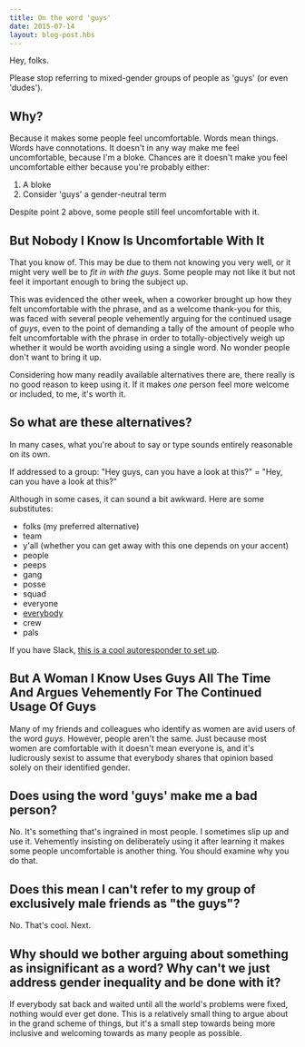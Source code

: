 ```yaml
---
title: On the word 'guys'
date: 2015-07-14
layout: blog-post.hbs
---
```


Hey, folks.

Please stop referring to mixed-gender groups of people as 'guys' (or even 'dudes').

## Why?
Because it makes some people feel uncomfortable. Words mean things. Words have connotations. It doesn't in any way make me feel uncomfortable, because I'm a bloke. Chances are it doesn't make you feel uncomfortable either because you're probably either:

1) A bloke
2) Consider 'guys' a gender-neutral term

Despite point 2 above, some people still feel uncomfortable with it.

## But Nobody I Know Is Uncomfortable With It
That you know of. This may be due to them not knowing you very well, or it might very well be to _fit in with the guys_. Some people may not like it but not feel it important enough to bring the subject up.

This was evidenced the other week, when a coworker brought up how they felt uncomfortable with the phrase, and as a welcome thank-you for this, was faced with several people vehemently arguing for the continued usage of _guys_, even to the point of demanding a tally of the amount of people who felt uncomfortable with the phrase in order to totally-objectively weigh up whether it would be worth avoiding using a single word. No wonder people don't want to bring it up.

Considering how many readily available alternatives there are, there really is no good reason to keep using it. If it makes _one_ person feel more welcome or included, to me, it's worth it.

## So what are these alternatives?
In many cases, what you're about to say or type sounds entirely reasonable on its own.

If addressed to a group: "Hey guys, can you have a look at this?" = "Hey, can you have a look at this?"

Although in some cases, it can sound a bit awkward. Here are some substitutes:

- folks (my preferred alternative)
- team
- y'all (whether you can get away with this one depends on your accent)
- people
- peeps
- gang
- posse
- squad
- everyone
- [everybody](https://www.youtube.com/watch?v=YlmECL2ED2I)
- crew
- pals

If you have Slack, [this is a cool autoresponder to set up](https://twitter.com/misprintedtype/status/609105018298478592).

## But A Woman I Know Uses Guys All The Time And Argues Vehemently For The Continued Usage Of Guys
Many of my friends and colleagues who identify as women are avid users of the word _guys_. However, people aren't the same. Just because most women are comfortable with it doesn't mean everyone is, and it's ludicrously sexist to assume that everybody shares that opinion based solely on their identified gender.

## Does using the word 'guys' make me a bad person?
No. It's something that's ingrained in most people. I sometimes slip up and use it. Vehemently insisting on deliberately using it after learning it makes some people uncomfortable is another thing. You should examine why you do that.

## Does this mean I can't refer to my group of exclusively male friends as "the guys"?
No. That's cool. Next.

## Why should we bother arguing about something as insignificant as a word? Why can't we just address gender inequality and be done with it?
If everybody sat back and waited until all the world's problems were fixed, nothing would ever get done. This is a relatively small thing to argue about in the grand scheme of things, but it's a small step towards being more inclusive and welcoming towards as many people as possible.
